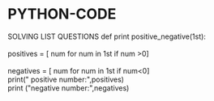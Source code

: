 # PYTHON-CODE
SOLVING LIST QUESTIONS
def print positive_negative(1st):
<br>
<br> positives = [ num for num in 1st if num >0]  
<br> negatives = [ num for num in 1st if num<0]
<br> print(" positive number:",positives)
<br> print ("negative number:",negatives)
